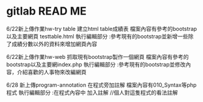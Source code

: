 # gitlab READ ME

6/22新上傳作業hw-try table 建立html table成績表
檔案內容有參考的bootstrap 以及主要網頁 testtable.html
執行編輯部分 :參考現有的bootstrap並新增一些除了成績分數以外的資料來增加網頁內容

6/22新上傳作業hw-web 抓取現有bootstrap製作一個網頁
檔案內容有參考的bootstrap以及主要網index.php
執行編輯部分 :參考現有的bootstrap並修改內容，介紹喜歡的人事物來改編網頁

6/28 新上傳program-annotation 在程式旁加註解
檔案內容有010_Syntax等php程式
執行編輯部分 :在程式內容中 加入註解 //個人對這隻程式的看法註解
